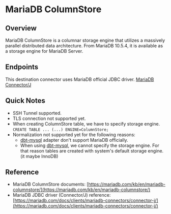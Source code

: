 # MariaDB ColumnStore

## Overview

MariaDB ColumnStore is a columnar storage engine that utilizes a massively parallel distributed data architecture.
From MariaDB 10.5.4, it is available as a storage engine for MariaDB Server.

## Endpoints

 This destination connector uses MariaDB official JDBC driver. [MariaDB Connector/J](https://mariadb.com/docs/clients/mariadb-connectors/connector-j/)

 ## Quick Notes

 - SSH Tunnel supported.
 - TLS connection not supported yet.
 - When creating ColumnStore table, we have to specify storage engine. `CREATE TABLE ... (...) ENGINE=ColumnStore;`
 - Normalization not supported yet for the following reasons:
    - [dbt-mysql](https://github.com/dbeatty10/dbt-mysql#dbt-mysql) adapter don't support MariaDB officially.
    - When using [dbt-mysql](https://github.com/dbeatty10/dbt-mysql#dbt-mysql), we cannot specify the storage engine. For that reason tables are created with system's default storage engine.(it maybe InnoDB)

## Reference

- MariaDB ColumnStore documents: [https://mariadb.com/kb/en/mariadb-columnstore/](https://mariadb.com/kb/en/mariadb-columnstore/)
- MariaDB JDBC driver (Connector/J) reference: [https://mariadb.com/docs/clients/mariadb-connectors/connector-j/](https://mariadb.com/docs/clients/mariadb-connectors/connector-j/)
